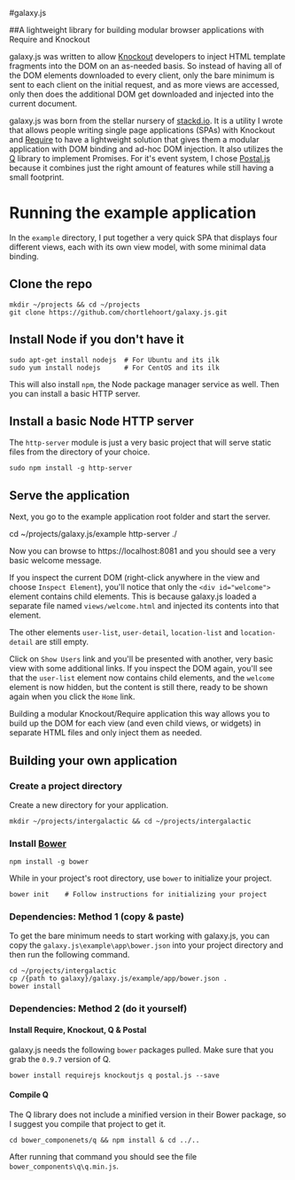 #galaxy.js

##A lightweight library for building modular browser applications with Require and Knockout

galaxy.js was written to allow [Knockout][1] developers to inject HTML template fragments into the DOM on an as-needed basis. So instead of having all of the DOM elements downloaded to every client, only the bare minimum is sent to each client on the initial request, and as more views are accessed, only then does the additional DOM get downloaded and injected into the current document.

galaxy.js was born from the stellar nursery of [stackd.io](http://www.stackd.io/). It is a utility I wrote that allows people writing single page applications (SPAs) with Knockout and [Require][2] to have a lightweight solution that gives them a modular application with DOM binding and ad-hoc DOM injection. It also utilizes the [Q](https://github.com/kriskowal/q) library to implement Promises. For it's event system, I chose [Postal.js](https://github.com/postaljs/postal.js) because it combines just the right amount of features while still having a small footprint.

# Running the example application
In the `example` directory, I put together a very quick SPA that displays four different views, each with its own view model, with some minimal data binding.

## Clone the repo

    mkdir ~/projects && cd ~/projects
    git clone https://github.com/chortlehoort/galaxy.js.git

## Install Node if you don't have it

    sudo apt-get install nodejs  # For Ubuntu and its ilk
    sudo yum install nodejs      # For CentOS and its ilk
    
This will also install `npm`, the Node package manager service as well. Then you can install a basic HTTP server.

## Install a basic Node HTTP server 
The `http-server` module is just a very basic project that will serve static files from the directory of your choice.

    sudo npm install -g http-server

## Serve the application
Next, you go to the example application root folder and start the server.

  cd ~/projects/galaxy.js/example
  http-server ./
    
Now you can browse to https://localhost:8081 and you should see a very basic welcome message.

If you inspect the current DOM (right-click anywhere in the view and choose `Inspect Element`), you'll notice that only the `<div id="welcome">` element contains child elements. This is because galaxy.js loaded a separate file named `views/welcome.html` and injected its contents into that element.

The other elements `user-list`, `user-detail`, `location-list` and `location-detail` are still empty.

Click on `Show Users` link and you'll be presented with another, very basic view with some additional links. If you inspect the DOM again, you'll see that the `user-list` element now contains child elements, and the `welcome` element is now hidden, but the content is still there, ready to be shown again when you click the `Home` link.

Building a modular Knockout/Require application this way allows you to build up the DOM for each view (and even child views, or widgets) in separate HTML files and only inject them as needed.

## Building your own application
### Create a project directory
Create a new directory for your application.

    mkdir ~/projects/intergalactic && cd ~/projects/intergalactic

### Install [Bower](http://bower.io/)

    npm install -g bower

While in your project's root directory, use `bower` to initialize your project.

    bower init    # Follow instructions for initializing your project

### Dependencies: Method 1 (copy & paste)
To get the bare minimum needs to start working with galaxy.js, you can copy the `galaxy.js\example\app\bower.json` into your project directory and then run the following command.

    cd ~/projects/intergalactic
    cp /{path to galaxy}/galaxy.js/example/app/bower.json .
    bower install

### Dependencies: Method 2 (do it yourself)

#### Install Require, Knockout, Q & Postal
galaxy.js needs the following `bower` packages pulled. Make sure that you grab the `0.9.7` version of Q.

    bower install requirejs knockoutjs q postal.js --save 

#### Compile Q
The Q library does not include a minified version in their Bower package, so I suggest you compile that project to get it.

    cd bower_componenets/q && npm install & cd ../..
    
After running that command you should see the file `bower_components\q\q.min.js`.

  [1]: knockoutjs.com
  [2]: requirejs.org
  [3]: http://expressjs.com/